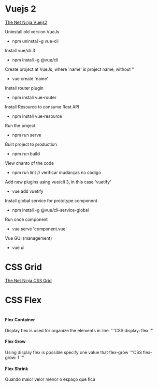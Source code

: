 # Vuejs 2 

[The Net Ninja Vuejs2](https://www.youtube.com/watch?v=5LYrN_cAJoA&list=PL4cUxeGkcC9gQcYgjhBoeQH7wiAyZNrYa)

Uninstall old version VueJs
* npm uninstal -g vue-cli

Install vue/cli 3 
* npm install -g @vue/cli

Create project at VueJs, where 'name' is project name, without ''
* vue create 'name'

Install router plugin
* npm install vue-router

Install Resource to consume Rest API
* npm install vue-resource

Run the project
* npm run serve

Built project to production
* npm run build

View chanto of the code
* npm run lint // verificar mudanças no código

Add new plugins using vue/cli 3, in this case 'vuetify'
* vue add vuetify

Install global service for prototype component
* npm install -g @vue/cli-service-global

Run once component
* vue serve 'component.vue'

Vue GUI (management)
* vue ui

# CSS Grid

[The Net Ninja CSS Grid](https://www.youtube.com/watch?v=x7tLPhnA06w&list=PL4cUxeGkcC9itC4TxYMzFCfveyutyPOCY)

# CSS Flex

# 

#### Flex Container

Display flex is used for organize the elements in line.
'''CSS
display: flex
'''

#### Flex Grow

Using display flex is possible specify one value that flex-grow
'''CSS
flex-grow: 1
'''

#### Flex Shrink 

Quando maior velor menor o espaço que fica

